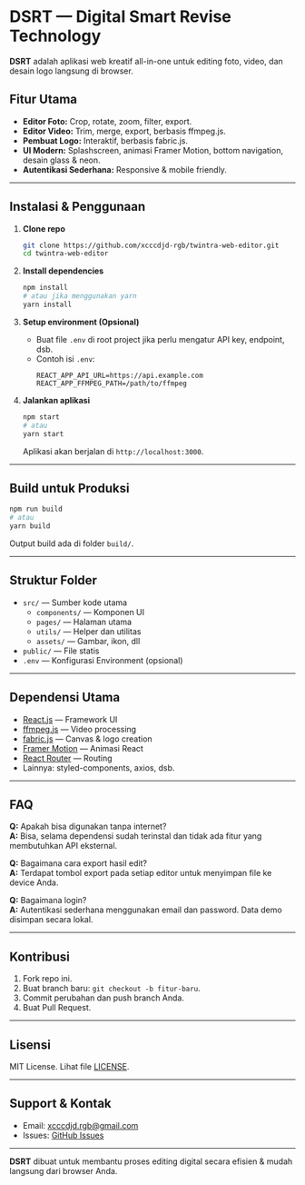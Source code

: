 # DSRT — Digital Smart Revise Technology

**DSRT** adalah aplikasi web kreatif all-in-one untuk editing foto, video, dan desain logo langsung di browser.

## Fitur Utama
- **Editor Foto:** Crop, rotate, zoom, filter, export.
- **Editor Video:** Trim, merge, export, berbasis ffmpeg.js.
- **Pembuat Logo:** Interaktif, berbasis fabric.js.
- **UI Modern:** Splashscreen, animasi Framer Motion, bottom navigation, desain glass & neon.
- **Autentikasi Sederhana:** Responsive & mobile friendly.

---

## Instalasi & Penggunaan

1. **Clone repo**
   ```bash
   git clone https://github.com/xcccdjd-rgb/twintra-web-editor.git
   cd twintra-web-editor
   ```

2. **Install dependencies**
   ```bash
   npm install
   # atau jika menggunakan yarn
   yarn install
   ```

3. **Setup environment (Opsional)**
   - Buat file `.env` di root project jika perlu mengatur API key, endpoint, dsb.
   - Contoh isi `.env`:
     ```
     REACT_APP_API_URL=https://api.example.com
     REACT_APP_FFMPEG_PATH=/path/to/ffmpeg
     ```

4. **Jalankan aplikasi**
   ```bash
   npm start
   # atau
   yarn start
   ```
   Aplikasi akan berjalan di `http://localhost:3000`.

---

## Build untuk Produksi

```bash
npm run build
# atau
yarn build
```
Output build ada di folder `build/`.

---

## Struktur Folder

- `src/` — Sumber kode utama
  - `components/` — Komponen UI
  - `pages/` — Halaman utama
  - `utils/` — Helper dan utilitas
  - `assets/` — Gambar, ikon, dll
- `public/` — File statis
- `.env` — Konfigurasi Environment (opsional)

---

## Dependensi Utama

- [React.js](https://react.dev/) — Framework UI
- [ffmpeg.js](https://github.com/Kagami/ffmpeg.js) — Video processing
- [fabric.js](http://fabricjs.com/) — Canvas & logo creation
- [Framer Motion](https://www.framer.com/motion/) — Animasi React
- [React Router](https://reactrouter.com/) — Routing
- Lainnya: styled-components, axios, dsb.

---

## FAQ

**Q:** Apakah bisa digunakan tanpa internet?  
**A:** Bisa, selama dependensi sudah terinstal dan tidak ada fitur yang membutuhkan API eksternal.

**Q:** Bagaimana cara export hasil edit?  
**A:** Terdapat tombol export pada setiap editor untuk menyimpan file ke device Anda.

**Q:** Bagaimana login?  
**A:** Autentikasi sederhana menggunakan email dan password. Data demo disimpan secara lokal.

---

## Kontribusi

1. Fork repo ini.
2. Buat branch baru: `git checkout -b fitur-baru`.
3. Commit perubahan dan push branch Anda.
4. Buat Pull Request.

---

## Lisensi

MIT License. Lihat file [LICENSE](./LICENSE).

---

## Support & Kontak

- Email: xcccdjd.rgb@gmail.com
- Issues: [GitHub Issues](https://github.com/xcccdjd-rgb/twintra-web-editor/issues)

---

**DSRT** dibuat untuk membantu proses editing digital secara efisien & mudah langsung dari browser Anda.
